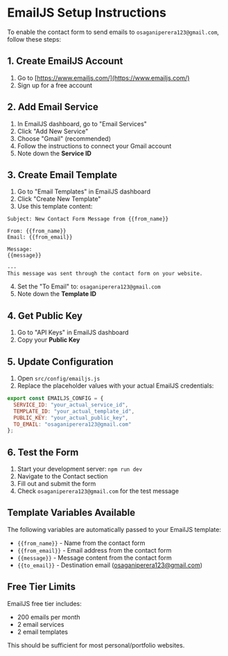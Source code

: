 # EmailJS Setup Instructions

To enable the contact form to send emails to `osaganiperera123@gmail.com`, follow these steps:

## 1. Create EmailJS Account
1. Go to [https://www.emailjs.com/](https://www.emailjs.com/)
2. Sign up for a free account

## 2. Add Email Service
1. In EmailJS dashboard, go to "Email Services"
2. Click "Add New Service"
3. Choose "Gmail" (recommended)
4. Follow the instructions to connect your Gmail account
5. Note down the **Service ID**

## 3. Create Email Template
1. Go to "Email Templates" in EmailJS dashboard
2. Click "Create New Template"
3. Use this template content:

```
Subject: New Contact Form Message from {{from_name}}

From: {{from_name}}
Email: {{from_email}}

Message:
{{message}}

---
This message was sent through the contact form on your website.
```

4. Set the "To Email" to: `osaganiperera123@gmail.com`
5. Note down the **Template ID**

## 4. Get Public Key
1. Go to "API Keys" in EmailJS dashboard
2. Copy your **Public Key**

## 5. Update Configuration
1. Open `src/config/emailjs.js`
2. Replace the placeholder values with your actual EmailJS credentials:

```javascript
export const EMAILJS_CONFIG = {
  SERVICE_ID: "your_actual_service_id",
  TEMPLATE_ID: "your_actual_template_id", 
  PUBLIC_KEY: "your_actual_public_key",
  TO_EMAIL: "osaganiperera123@gmail.com"
};
```

## 6. Test the Form
1. Start your development server: `npm run dev`
2. Navigate to the Contact section
3. Fill out and submit the form
4. Check `osaganiperera123@gmail.com` for the test message

## Template Variables Available
The following variables are automatically passed to your EmailJS template:
- `{{from_name}}` - Name from the contact form
- `{{from_email}}` - Email address from the contact form
- `{{message}}` - Message content from the contact form
- `{{to_email}}` - Destination email (osaganiperera123@gmail.com)

## Free Tier Limits
EmailJS free tier includes:
- 200 emails per month
- 2 email services
- 2 email templates

This should be sufficient for most personal/portfolio websites.
